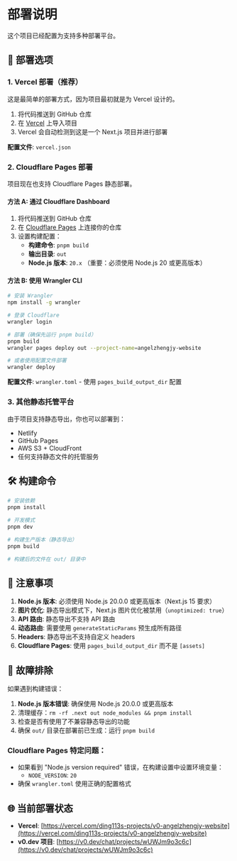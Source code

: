 # 部署说明

这个项目已经配置为支持多种部署平台。

## 🚀 部署选项

### 1. Vercel 部署（推荐）

这是最简单的部署方式，因为项目最初就是为 Vercel 设计的。

1. 将代码推送到 GitHub 仓库
2. 在 [Vercel](https://vercel.com) 上导入项目
3. Vercel 会自动检测到这是一个 Next.js 项目并进行部署

**配置文件**: `vercel.json`

### 2. Cloudflare Pages 部署

项目现在也支持 Cloudflare Pages 静态部署。

#### 方法 A: 通过 Cloudflare Dashboard
1. 将代码推送到 GitHub 仓库
2. 在 [Cloudflare Pages](https://pages.cloudflare.com) 上连接你的仓库
3. 设置构建配置：
   - **构建命令**: `pnpm build`
   - **输出目录**: `out`
   - **Node.js 版本**: `20.x` （重要：必须使用 Node.js 20 或更高版本）

#### 方法 B: 使用 Wrangler CLI
```bash
# 安装 Wrangler
npm install -g wrangler

# 登录 Cloudflare
wrangler login

# 部署（确保先运行 pnpm build）
pnpm build
wrangler pages deploy out --project-name=angelzhengjy-website

# 或者使用配置文件部署
wrangler deploy
```

**配置文件**: `wrangler.toml` - 使用 `pages_build_output_dir` 配置

### 3. 其他静态托管平台

由于项目支持静态导出，你也可以部署到：
- Netlify
- GitHub Pages
- AWS S3 + CloudFront
- 任何支持静态文件的托管服务

## 🛠 构建命令

```bash
# 安装依赖
pnpm install

# 开发模式
pnpm dev

# 构建生产版本（静态导出）
pnpm build

# 构建后的文件在 out/ 目录中
```

## 📝 注意事项

1. **Node.js 版本**: 必须使用 Node.js 20.0.0 或更高版本（Next.js 15 要求）
2. **图片优化**: 静态导出模式下，Next.js 图片优化被禁用（`unoptimized: true`）
3. **API 路由**: 静态导出不支持 API 路由
4. **动态路由**: 需要使用 `generateStaticParams` 预生成所有路径
5. **Headers**: 静态导出不支持自定义 headers
6. **Cloudflare Pages**: 使用 `pages_build_output_dir` 而不是 `[assets]`

## 🔧 故障排除

如果遇到构建错误：

1. **Node.js 版本错误**: 确保使用 Node.js 20.0.0 或更高版本
2. 清理缓存：`rm -rf .next out node_modules && pnpm install`
3. 检查是否有使用了不兼容静态导出的功能
4. 确保 `out/` 目录在部署前已生成：运行 `pnpm build`

### Cloudflare Pages 特定问题：
- 如果看到 "Node.js version required" 错误，在构建设置中设置环境变量：
  - `NODE_VERSION`: `20`
- 确保 `wrangler.toml` 使用正确的配置格式

## 🌐 当前部署状态

- **Vercel**: [https://vercel.com/ding113s-projects/v0-angelzhengjy-website](https://vercel.com/ding113s-projects/v0-angelzhengjy-website)
- **v0.dev 项目**: [https://v0.dev/chat/projects/wUWJm9o3c6c](https://v0.dev/chat/projects/wUWJm9o3c6c) 